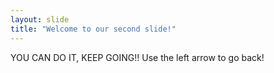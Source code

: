```yaml
---
layout: slide
title: "Welcome to our second slide!"
---
```

YOU CAN DO IT, KEEP GOING!!
Use the left arrow to go back!
